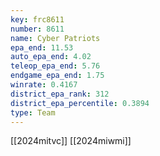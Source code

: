 ```yaml
---
key: frc8611
number: 8611
name: Cyber Patriots
epa_end: 11.53
auto_epa_end: 4.02
teleop_epa_end: 5.76
endgame_epa_end: 1.75
winrate: 0.4167
district_epa_rank: 312
district_epa_percentile: 0.3894
type: Team
---
```

[[2024mitvc]]
[[2024miwmi]]
